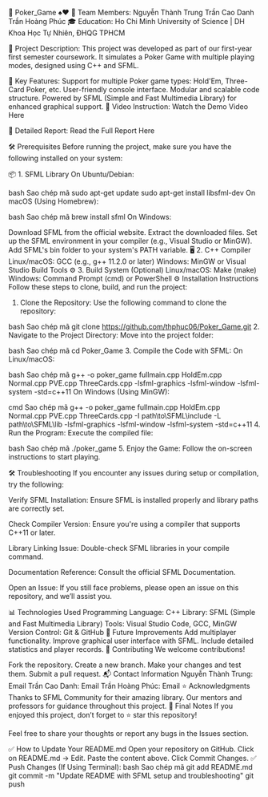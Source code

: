 🎲 Poker_Game ♠️♥️
👥 Team Members:
Nguyễn Thành Trung
Trần Cao Danh
Trần Hoàng Phúc
🎓 Education:
Ho Chi Minh University of Science | DH Khoa Học Tự Nhiên, ĐHQG TPHCM

📖 Project Description:
This project was developed as part of our first-year first semester coursework.
It simulates a Poker Game with multiple playing modes, designed using C++ and SFML.

🚀 Key Features:
Support for multiple Poker game types: Hold'Em, Three-Card Poker, etc.
User-friendly console interface.
Modular and scalable code structure.
Powered by SFML (Simple and Fast Multimedia Library) for enhanced graphical support.
🎥 Video Instruction:
Watch the Demo Video Here

📑 Detailed Report:
Read the Full Report Here

🛠️ Prerequisites
Before running the project, make sure you have the following installed on your system:

📦 1. SFML Library
On Ubuntu/Debian:

bash
Sao chép mã
sudo apt-get update
sudo apt-get install libsfml-dev
On macOS (Using Homebrew):

bash
Sao chép mã
brew install sfml
On Windows:

Download SFML from the official website.
Extract the downloaded files.
Set up the SFML environment in your compiler (e.g., Visual Studio or MinGW).
Add SFML's bin folder to your system's PATH variable.
🖥️ 2. C++ Compiler
Linux/macOS: GCC (e.g., g++ 11.2.0 or later)
Windows: MinGW or Visual Studio Build Tools
⚙️ 3. Build System (Optional)
Linux/macOS: Make (make)
Windows: Command Prompt (cmd) or PowerShell
⚙️ Installation Instructions
Follow these steps to clone, build, and run the project:

1. Clone the Repository:
Use the following command to clone the repository:

bash
Sao chép mã
git clone https://github.com/thphuc06/Poker_Game.git
2. Navigate to the Project Directory:
Move into the project folder:

bash
Sao chép mã
cd Poker_Game
3. Compile the Code with SFML:
On Linux/macOS:

bash
Sao chép mã
g++ -o poker_game fullmain.cpp HoldEm.cpp Normal.cpp PVE.cpp ThreeCards.cpp -lsfml-graphics -lsfml-window -lsfml-system -std=c++11
On Windows (Using MinGW):

cmd
Sao chép mã
g++ -o poker_game fullmain.cpp HoldEm.cpp Normal.cpp PVE.cpp ThreeCards.cpp -I path\to\SFML\include -L path\to\SFML\lib -lsfml-graphics -lsfml-window -lsfml-system -std=c++11
4. Run the Program:
Execute the compiled file:

bash
Sao chép mã
./poker_game
5. Enjoy the Game:
Follow the on-screen instructions to start playing.

🛠️ Troubleshooting
If you encounter any issues during setup or compilation, try the following:

Verify SFML Installation:
Ensure SFML is installed properly and library paths are correctly set.

Check Compiler Version:
Ensure you're using a compiler that supports C++11 or later.

Library Linking Issue:
Double-check SFML libraries in your compile command.

Documentation Reference:
Consult the official SFML Documentation.

Open an Issue:
If you still face problems, please open an issue on this repository, and we’ll assist you.

📊 Technologies Used
Programming Language: C++
Library: SFML (Simple and Fast Multimedia Library)
Tools: Visual Studio Code, GCC, MinGW
Version Control: Git & GitHub
📝 Future Improvements
Add multiplayer functionality.
Improve graphical user interface with SFML.
Include detailed statistics and player records.
🤝 Contributing
We welcome contributions!

Fork the repository.
Create a new branch.
Make your changes and test them.
Submit a pull request.
📬 Contact Information
Nguyễn Thành Trung: Email
Trần Cao Danh: Email
Trần Hoàng Phúc: Email
⭐ Acknowledgments
Thanks to SFML Community for their amazing library.
Our mentors and professors for guidance throughout this project.
🎯 Final Notes
If you enjoyed this project, don’t forget to ⭐ star this repository!

Feel free to share your thoughts or report any bugs in the Issues section.

✅ How to Update Your README.md
Open your repository on GitHub.
Click on README.md → Edit.
Paste the content above.
Click Commit Changes.
✅ Push Changes (If Using Terminal):
bash
Sao chép mã
git add README.md
git commit -m "Update README with SFML setup and troubleshooting"
git push
